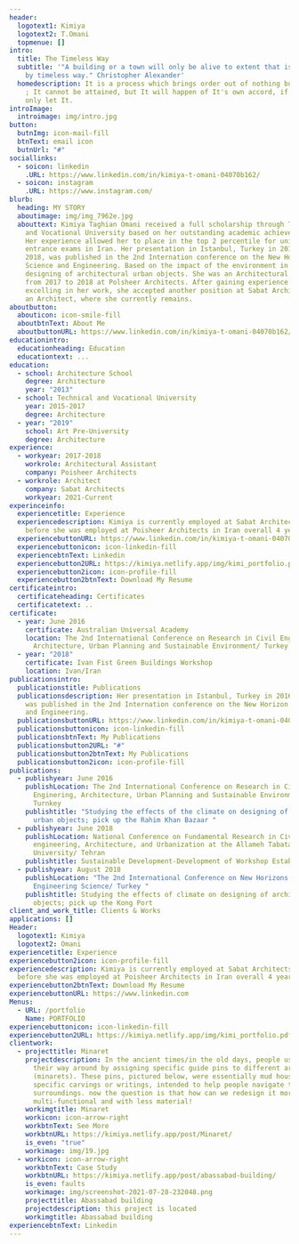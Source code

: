 ```yaml
---
header:
  logotext1: Kimiya
  logotext2: T.Omani
  topmenue: []
intro:
  title: The Timeless Way
  subtitle: '"A building or a town will only be alive to extent that is governed
    by timeless way." Christopher Alexander'
  homedescription: It is a process which brings order out of nothing but ourselves
    ; It cannot be attained, but It will happen of It's own accord, if we will
    only let It.
introImage:
  introimage: img/intro.jpg
button:
  butnImg: icon-mail-fill
  btnText: email icon
  butnUrl: "#"
sociallinks:
  - soicon: linkedin
    .URL: https://www.linkedin.com/in/kimiya-t-omani-04070b162/
  - soicon: instagram
    .URL: https://www.instagram.com/
blurb:
  heading: MY STORY
  aboutimage: img/img_7962e.jpg
  abouttext: Kimiya Taghian Omani received a full scholarship through Technical
    and Vocational University based on her outstanding academic achievements.
    Her experience allowed her to place in the top 2 percentile for university
    entrance exams in Iran. Her presentation in Istanbul, Turkey in 2016 and
    2018, was published in the 2nd Internation conference on the New Horizon
    Science and Engineering. Based on the impact of the environment in the
    designing of architectural urban objects. She was an Architectural Assistant
    from 2017 to 2018 at Polsheer Architects. After gaining experience and
    excelling in her work, she accepted another position at Sabat Architects as
    an Architect, where she currently remains.
aboutbutton:
  abouticon: icon-smile-fill
  aboutbtnText: About Me
  aboutbuttonURL: https://www.linkedin.com/in/kimiya-t-omani-04070b162/
educationintro:
  educationheading: Education
  educationtext: ...
education:
  - school: Architecture School
    degree: Architecture
    year: "2013"
  - school: Technical and Vocational University
    year: 2015-2017
    degree: Architecture
  - year: "2019"
    school: Art Pre-University
    degree: Architecture
experience:
  - workyear: 2017-2018
    workrole: Architectural Assistant
    company: Poisheer Architects
  - workrole: Architect
    company: Sabat Architects
    workyear: 2021-Current
experinceinfo:
  experiencetitle: Experience
  experiencedescription: Kimiya is currently employed at Sabat Architects and
    before she was employed at Poisheer Architects in Iran overall 4 years
  experiencebuttonURL: https://www.linkedin.com/in/kimiya-t-omani-04070b162/
  experiencebuttonicon: icon-linkedin-fill
  experiencebtnText: Linkedin
  experiencebutton2URL: https://kimiya.netlify.app/img/kimi_portfolio.pdf
  experiencebutton2icon: icon-profile-fill
  experiencebutton2btnText: Download My Resume
certificateintro:
  certificateheading: Certificates
  certificatetext: ..
certificate:
  - year: June 2016
    certificate: Australian Universal Academy
    location: The 2nd International Conference on Research in Civil Engineering,
      Architecture, Urban Planning and Sustainable Environment/ Turkey
  - year: "2018"
    certificate: Ivan Fist Green Buildings Workshop
    location: Ivan/Iran
publicationsintro:
  publicationstitle: Publications
  publicationsdescription: Her presentation in Istanbul, Turkey in 2016 and 2018,
    was published in the 2nd Internation conference on the New Horizon Science
    and Engineering.
  publicationsbuttonURL: https://www.linkedin.com/in/kimiya-t-omani-04070b162/
  publicationsbuttonicon: icon-linkedin-fill
  publicationsbtnText: My Publications
  publicationsbutton2URL: "#"
  publicationsbutton2btnText: My Publications
  publicationsbutton2icon: icon-profile-fill
publications:
  - publishyear: June 2016
    publishLocation: The 2nd International Conference on Research in Civil
      Enginering, Architecture, Urban Planning and Sustainable Environment/
      Turnkey
    publishtitle: "Studying the effects of the climate on designing of architectural
      urban objects; pick up the Rahim Khan Bazaar "
  - publishyear: June 2018
    publishLocation: National Conference on Fundamental Research in Civil
      engineering, Architecture, and Urbanization at the Allameh Tabatabaee
      University/ Tehran
    publishtitle: Sustainable Development-Development of Workshop Establishment
  - publishyear: August 2018
    publishLocation: "The 2nd International Conference on New Horizons in the
      Engineering Science/ Turkey "
    publishtitle: Studying the effects of climate on designing of architecture urban
      objects; pick up the Kong Port
client_and_work_title: Clients & Works
applications: []
Header:
  logotext1: Kimiya
  logotext2: Omani
experiencetitle: Experience
experiencebutton2icon: icon-profile-fill
experiencedescription: Kimiya is currently employed at Sabat Architects and
  before she was employed at Poisheer Architects in Iran overall 4 years
experiencebutton2btnText: Download My Resume
experiencebuttonURL: https://www.linkedin.com
Menus:
  - URL: /portfolio
    Name: PORTFOLIO
experiencebuttonicon: icon-linkedin-fill
experiencebutton2URL: https://kimiya.netlify.app/img/kimi_portfolio.pdf
clientwork:
  - projecttitle: Minaret
    projectdescription: In the ancient times/in the old days, people used to find
      their way around by assigning specific guide pins to different areas
      (minarets). These pins, pictured below, were essentially mud houses with
      specific carvings or writings, intended to help people navigate their
      surroundings. now the question is that how can we redesign it more modern,
      multi-functional and with less material!
    workimgtitle: Minaret
    workicon: icon-arrow-right
    workbtnText: See More
    workbtnURL: https://kimiya.netlify.app/post/Minaret/
    is_even: "true"
    workimage: img/19.jpg
  - workicon: icon-arrow-right
    workbtnText: Case Study
    workbtnURL: https://kimiya.netlify.app/post/abassabad-building/
    is_even: faults
    workimage: img/screenshot-2021-07-28-232048.png
    projecttitle: Abassabad building
    projectdescription: this project is located
    workimgtitle: Abassabad building
experiencebtnText: Linkedin
---
```

